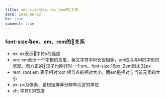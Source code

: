 ```yaml
---
title: ont-size与ex、em、rem的关系
date: 2018-06-02
ht: true
comment: true
---
```


### font-size与ex、em、rem的关系

- ex: ex表示字符x的高度
- em: em表示一个字模的高度，英文字符中M长宽相等，em取决与M的字形的宽度。而方正的汉子也刚好时一个em。font-size:16px ,2em则未32px
- rem: root em 表示相对root 根节点的相对大小。而em是相对与当前元素的大小
- px: px为像素，是根据屏幕分辨率而言的单位
- ch: 字符0的宽度
